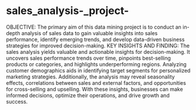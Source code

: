 # sales_analysis-_project-
OBJECTIVE:
The primary aim of this data mining project is to conduct an in-depth analysis of sales data to gain valuable insights into sales performance, identify emerging trends, and develop data-driven business strategies for improved decision-making.
KEY INSIGHTS AND FINDING:
The sales analysis yields valuable and actionable insights for decision-making. It uncovers sales performance trends over time, pinpoints best-selling products or categories, and highlights underperforming regions. Analyzing customer demographics aids in identifying target segments for personalized marketing strategies. Additionally, the analysis may reveal seasonality effects, correlations between sales and external factors, and opportunities for cross-selling and upselling. With these insights, businesses can make informed decisions, optimize their operations, and drive growth and success.
